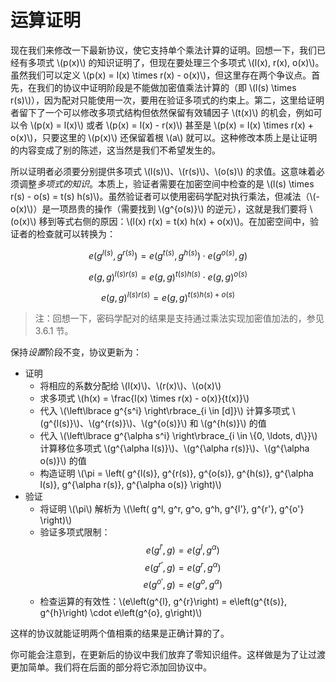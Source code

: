 # 运算证明

现在我们来修改一下最新协议，使它支持单个乘法计算的证明。回想一下，我们已经有多项式 \\(p(x)\\) 的知识证明了，但现在要处理三个多项式 \\(l(x), r(x), o(x)\\)。虽然我们可以定义 \\(p(x) = l(x) \times r(x) - o(x)\\)，但这里存在两个争议点。首先，在我们的协议中证明阶段是不能做加密值乘法计算的（即 \\(l(s) \times r(s)\\)），因为配对只能使用一次，要用在验证多项式的约束上。第二，这里给证明者留下了一个可以修改多项式结构但依然保留有效辅因子 \\(t(x)\\) 的机会，例如可以令 \\(p(x) = l(x)\\) 或者 \\(p(x) = l(x) - r(x)\\) 甚至是 \\(p(x) = l(x) \times r(x) + o(x)\\)，只要这里的 \\(p(x)\\) 还保留着根 \\(a\\) 就可以。这种修改本质上是让证明的内容变成了别的陈述，这当然是我们不希望发生的。

所以证明者必须要分别提供多项式 \\(l(s)\\)、\\(r(s)\\)、\\(o(s)\\) 的求值。这意味着必须调整*多项式的知识*。本质上，验证者需要在加密空间中检查的是 \\(l(s) \times r(s) - o(s) = t(s) h(s)\\)。虽然验证者可以使用密码学配对执行乘法，但减法（\\(-o(x)\\)）是一项昂贵的操作（需要找到 \\(g^{o(s)}\\) 的逆元），这就是我们要将 \\(o(x)\\) 移到等式右侧的原因：\\(l(x) r(x) = t(x) h(x) + o(x)\\)。在加密空间中，验证者的检查就可以转换为：

$$e\left(g^{l(s)}, g^{r(s)}\right) = e\left(g^{t(s)}, g^{h(s)}\right) \cdot e\left(g^{o(s)}, g\right)$$

$$e(g, g)^{l(s) r(s)} = e(g,g)^{t(s)h(s)} \cdot e(g,g)^{o(s)}$$

$$e(g, g)^{l(s) r(s)} = e(g,g)^{t(s)h(s) + o(s)}$$

> 注：回想一下，密码学配对的结果是支持通过乘法实现加密值加法的，参见 3.6.1 节。

保持*设置*阶段不变，协议更新为：

* 证明
  * 将相应的系数分配给 \\(l(x)\\)、\\(r(x)\\)、\\(o(x)\\)
  * 求多项式 \\(h(x) = \frac{l(x) \times r(x) - o(x)}{t(x)}\\)
  * 代入 \\(\left\lbrace g^{s^i} \right\rbrace_{i \in [d]}\\) 计算多项式 \\(g^{l(s)}\\)、\\(g^{r(s)}\\)、\\(g^{o(s)}\\) 和 \\(g^{h(s)}\\) 的值
  * 代入 \\(\left\lbrace g^{\alpha s^i} \right\rbrace_{i \in \\{0, \ldots, d\\}}\\) 计算移位多项式 \\(g^{\alpha l(s)}\\)、\\(g^{\alpha r(s)}\\)、\\(g^{\alpha o(s)}\\) 的值
  * 构造证明 \\(\pi = \left( g^{l(s)}, g^{r(s)}, g^{o(s)}, g^{h(s)}, g^{\alpha l(s)}, g^{\alpha r(s)}, g^{\alpha o(s)} \right)\\)
* 验证
  * 将证明 \\(\pi\\) 解析为 \\(\left( g^l, g^r, g^o, g^h, g^{l'}, g^{r'}, g^{o'} \right)\\)
  * 验证多项式限制：
    $$e(g^{l'}, g) = e(g^{l}, g^\alpha)$$
    $$e(g^{r'}, g) = e(g^{r}, g^\alpha)$$
    $$e(g^{o'}, g) = e(g^{o}, g^\alpha)$$
  * 检查运算的有效性：\\(e\left(g^{l}, g^{r}\right) = e\left(g^{t(s)}, g^{h}\right) \cdot e\left(g^{o}, g\right)\\)

这样的协议就能证明两个值相乘的结果是正确计算的了。

你可能会注意到，在更新后的协议中我们放弃了零知识组件。这样做是为了让过渡更加简单。我们将在后面的部分将它添加回协议中。
